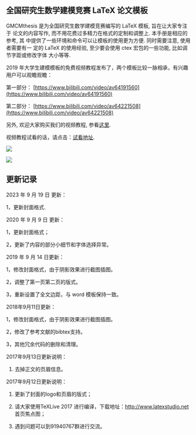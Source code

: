
## 全国研究生数学建模竞赛 LaTeX 论文模板

GMCMthesis 是为全国研究生数学建模竞赛编写的 LaTeX 模板, 旨在让大家专注于
论文的内容写作, 而不用花费过多精力在格式的定制和调整上. 本手册是相应的参考, 其
中提供了一些环境和命令可以让模板的使用更为方便. 同时需要注意, 使用者需要有一
定的 LaTeX 的使用经验, 至少要会使用 ctex 宏包的一些功能, 比如调节字距或修改字体
大小等等.

2019 年大学生建模模板的免费视频教程发布了，两个模板比较一脉相承，有兴趣用户可以观瞻观瞻：

第一部分：
[https://www.bilibili.com/video/av64191560](https://www.bilibili.com/video/av64191560)

第二部分：
[https://www.bilibili.com/video/av64221508](https://www.bilibili.com/video/av64221508)

另外, 欢迎大家购买我们的视频教程, 参看[这里](https://item.taobao.com/item.htm?spm=a1z10.1-c.w4004-3473795048.2.ZlPoPL&id=43823508044). 

视频教程试看的话，请点击：[试看地址](http://v.xue.taobao.com/learn.htm?spm=2013.1.0.0.kx3j3X&courseId=26740).

![](https://github.com/latexstudio/GMCMthesis/blob/master/example_1.png)

![](https://github.com/latexstudio/GMCMthesis/blob/master/example_2.png)

## 更新记录

2023 年 9 月 19 日 更新：

1，更新封面格式.
 

2020 年 9 月 9 日 更新：

1，更新封面格式；

2，更新了内容的部分小细节和字体选择异常。


2019 年 9 月 14 日更新：

1，修改封面格式，由于阴影效果进行截图插图。

2，调整了第一页第二页的版式。

3，重新设置了全文边距，与 word 模板保持一致。



2018年9月11日更新：

1，修改封面格式，由于阴影效果进行截图插图。

2，修改了参考文献的bibtex支持。

3，其他冗余代码的删除和清理。

2017年9月13日更新说明：

1. 去掉正文的页眉信息。

2017年9月12日更新说明：

1. 更新了封面的logo和页眉的版式；

1. 请大家使用TeXLive 2017 进行编译，下载地址：http://www.latexstudio.net 首页焦点图；

2. 遇到问题可以到91940767群进行交流。

 
